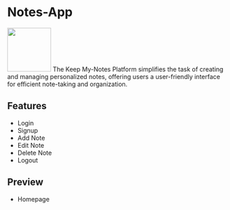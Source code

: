 # Notes-App
<img src="https://play-lh.googleusercontent.com/36szRvmqeewn6fxpx9V88zhpPU3c84Im9zjAFPZl-cReiztnAD6cn0jSnWBGsNNdPsU" width="100px" />
The Keep My-Notes Platform simplifies the task of creating and managing personalized notes, offering users a user-friendly interface for efficient note-taking and organization.

## Features
- Login
- Signup
- Add Note
- Edit Note
- Delete Note
- Logout

## Preview

- Homepage

